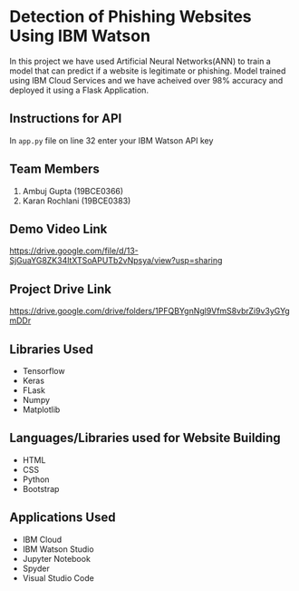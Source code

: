 # Detection of Phishing Websites Using IBM Watson
In this project we have used Artificial Neural Networks(ANN) to train a model that can predict if a website is legitimate or phishing. Model trained using IBM Cloud Services and we have acheived over 98% accuracy and deployed it using a Flask Application.

## Instructions for API
In `app.py` file on line 32 enter your IBM Watson API key

## Team Members
1. Ambuj Gupta (19BCE0366)
2. Karan Rochlani (19BCE0383)

## Demo Video Link
https://drive.google.com/file/d/13-SjGuaYG8ZK34ltXTSoAPUTb2vNpsya/view?usp=sharing

## Project Drive Link
https://drive.google.com/drive/folders/1PFQBYgnNgl9VfmS8vbrZi9v3yGYgmDDr

## Libraries Used
- Tensorflow
- Keras
- FLask
- Numpy
- Matplotlib

## Languages/Libraries used for Website Building
- HTML
- CSS
- Python
- Bootstrap

## Applications Used
- IBM Cloud
- IBM Watson Studio
- Jupyter Notebook
- Spyder
- Visual Studio Code